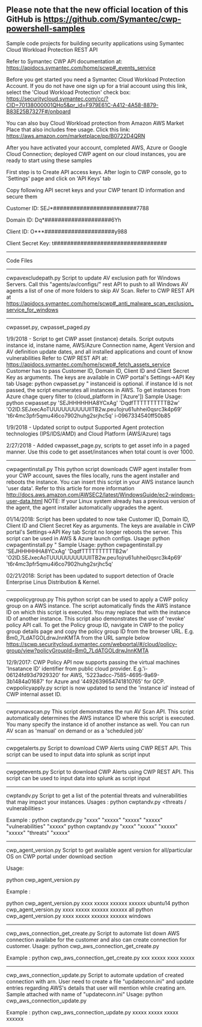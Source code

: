 Please note that the new official location of this GitHub is https://github.com/Symantec/cwp-powershell-samples
----------------------------------------------------------------------------------------------------------------

Sample code projects for building security applications using Symantec Cloud Workload Protection REST API

Refer to Symantec CWP API documentation at: https://apidocs.symantec.com/home/scwp#_events_service

Before you get started you need a Symantec Cloud Workload Protection Account. If you do not have one sign up for a trial account using this link, select the 'Cloud Workload Protection' check box: https://securitycloud.symantec.com/cc/?CID=70138000001QHo5&pr_id=F979E61C-A412-4A58-8879-B83E25B7327F#/onboard

You can also buy Cloud Workload protection from Amazon AWS Market Place that also includes free usage. Click this link: https://aws.amazon.com/marketplace/pp/B0722D4QRN

After you have activated your account, completed AWS, Azure or Google Cloud Connection; deployed CWP agent on our cloud instances, you are ready to start using these samples

First step is to Create API access keys. After login to CWP console, go to 'Settings' page and click on 'API Keys' tab

Copy following API secret keys and your CWP tenant ID information and secure them

Customer ID: SEJ*#########################7788

Domain ID: Dq*####################6Yh

Client ID: O***#####################y988

Client Secret Key: t##################################

-----------------------------------------------------------------------------------------------------------------------
Code Files

-----------------------------------------------------------------------------------------------------------------------
cwpavexcludepath.py
Script to update AV exclusion path for Windows Servers. Call this "agents/av/configs/" rest API to push to all Windows AV agents a list of one of more folders to skip AV Scan.
Refer to CWP REST API at https://apidocs.symantec.com/home/scwp#_anti_malware_scan_exclusion_service_for_windows

-----------------------------------------------------------------------------------------------------------------------
cwpasset.py, cwpasset_paged.py

1/9/2018 - Script to get CWP asset (instance) details. Script outputs instance id, instane name, AWS/Azure Connection name, Agent Version and AV definition update dates, and all installed applications and count of know vulnerabilities
Refer to CWP REST API at: https://apidocs.symantec.com/home/scwp#_fetch_assets_service
Customer has to pass Customer ID, Domain ID, Client ID and Client Secret Key as arguments. The keys are available in CWP portal's Settings->API Key tab
Usage: python cwpasset.py <Customer ID> <Domain ID> <Client Id> <Client Secret Key> <instanceid>"
instanceid is optional. if instance Id is not passed, the script enumerates all instances in AWS. To get instances from Azure chage query filter to (cloud_platform in [\'Azure\'])
Sample Usage: python cwpasset.py 'SEJHHHHHHA8YCxAg' 'DqdfTTTTTTTTTTB2w' 'O2ID.SEJxecAoTUUUUUUUUUUIITB2w.peu1ojru61uhhei0qsrc3k4p69' 't6r4mc3pfr5qmu4i6co7902huhg2srjhc5q' i-0967334540ff50b85

1/9/2018 - Updated script to output Supported Agent protection technologies (IPS/IDS/AMD) and Cloud Platform (AWS/Azure) tags  

2/27/2018 - Added cwpasset_page.py, scripts to get asset info in a paged manner. Use this code to get asset/instances when total count is over 1000.
  
-----------------------------------------------------------------------------------------------------------------------

cwpagentinstall.py This python script downloads CWP agent installer from your CWP account, saves the files locally, runs the agent installer and reboots the instance. You can insert this script in your AWS instance launch 'user data'. Refer to this article for more information http://docs.aws.amazon.com/AWSEC2/latest/WindowsGuide/ec2-windows-user-data.html
NOTE: If your Linux system already has a previous version of the agent, the agent installer automatically upgrades the agent.

01/14/2018: Script has been updated to now take Customer ID, Domain ID, Client ID and Client Secret Key as arguments. The keys are available in CWP portal's Settings->API Key tab
Script no longer reboots the server. This script can be used in AWS & Azure launch configs.
Usage: python cwpagentinstall.py <Customer ID> <Domain ID> <Client Id> <Client Secret Key>"
Sample Usage: python cwpagentinstall.py 'SEJHHHHHHA8YCxAg' 'DqdfTTTTTTTTTTB2w' 'O2ID.SEJxecAoTUUUUUUUUUUIITB2w.peu1ojru61uhhei0qsrc3k4p69' 't6r4mc3pfr5qmu4i6co7902huhg2srjhc5q' 
  
 02/21/2018: Script has been updated to support detection of Oracle Enterprise Linus Distribution & Kernel. 
 
-----------------------------------------------------------------------------------------------------------------------
cwppolicygroup.py This python script can be used to apply a CWP policy group on a AWS instance. The script automatically finds the AWS instance ID on which this script is executed. You may replace that with the instance ID of another instance. This script also demonstrates the use of 'revoke' policy API call. To get the Policy group ID, navigate in CWP to the policy group details page and copy the policy group ID from the browser URL. E.g. Bm0_7LdATGOLdrwJnnKMTA from the URL sample below https://scwp.securitycloud.symantec.com/webportal/#/cloud/policy-group/view?policyGroupId=Bm0_7LdATGOLdrwJnnKMTA

12/9/2017: CWP Policy API now supports passing the virtual machines 'Insatance ID' identifier from public cloud provider. 
E.g.'i-06124fd93d7929320' for AWS, '5223adcc-7585-4695-9a69-3b1484a01687' for Azure and '4492639654741810765' for GCP. 
cwppolicyapply.py script is now updated to send the 'instance id' instead of CWP internal asset ID.

-----------------------------------------------------------------------------------------------------------------------
cwprunavscan.py 
This script demonstrates the run AV Scan API. This script automatically determines the AWS instance ID where this script is executed. You many specify the instance id of another instance as well. You can run AV scan as 'manual' on demand or as a 'scheduled job'

-----------------------------------------------------------------------------------------------------------------------
cwpgetalerts.py
Script to download CWP Alerts using CWP REST API. This script can be used to input data into splunk as script input

-----------------------------------------------------------------------------------------------------------------------
cwpgetevents.py
Script to download CWP Alerts using CWP REST API. This script can be used to input data into splunk as script input

-----------------------------------------------------------------------------------------------------------------------
cwptandv.py
Script to get a list of the potential threats and vulnerabilities that may impact your instances.
Usages : 
python cwptandv.py <Customer ID> <Domain ID> <Client Id> <Client Secret Key> <threats / vulnerabilities> <InstanceID>
  
Example :
python cwptandv.py "xxxx" "xxxxx" "xxxxx" "xxxxx" "vulnerabilities" "xxxxx"
python cwptandv.py "xxxx" "xxxxx" "xxxxx" "xxxxx" "threats" "xxxxx"

-----------------------------------------------------------------------------------------------------------------------
cwp_agent_version.py
Script to get available agent version for all/particular OS on CWP portal under download section

Usage: 

python cwp_agent_version.py <Customer ID> <Domain ID> <Client Id> <Client Secret Key> <platform>

Example :

python cwp_agent_version.py xxxx xxxxx xxxxxx xxxxxx ubuntu14
python cwp_agent_version.py xxxx xxxxx xxxxxx xxxxxx all
python cwp_agent_version.py xxxx xxxxx xxxxxx xxxxxx windows


-----------------------------------------------------------------------------------------------------------------------
cwp_aws_connection_get_create.py
Script to automate list down AWS connection availabe for the customer and also can create connection for customer.
Usage: 
python cwp_aws_connection_get_create.py <Customer ID> <Domain ID> <Client Id> <Client Secret Key>

Example :
python cwp_aws_connection_get_create.py xxx xxxxx xxxx xxxxx

-----------------------------------------------------------------------------------------------------------------------
cwp_aws_connection_update.py
Script to automate updation of created connection with arn. User need to create a file "updateconn.ini" and update entries regarding AWS's details that user will mention while creating arn. Sample attached with name of "updateconn.ini" 
Usage:
python cwp_aws_connection_update.py <Customer ID> <Domain ID> <Client Id> <Client Secret Key>

Example :
python cwp_aws_connection_update.py xxxxx xxxxx xxxxx xxxxxx



